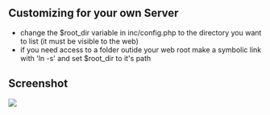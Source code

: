 Customizing for your own Server
----

- change the $root_dir variable in inc/config.php to the directory you want to list (it must be visible to the web)
- if you need access to a folder outide your web root make a symbolic link with 'ln -s' and set $root_dir to it's path


Screenshot
----

<img src="http://farm3.static.flickr.com/2756/4469882975_0340bbca4a_o.png" />